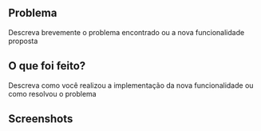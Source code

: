## Problema
Descreva brevemente o problema encontrado ou a nova funcionalidade proposta

## O que foi feito?
Descreva como você realizou a implementação da nova funcionalidade ou como resolvou o problema

## Screenshots

